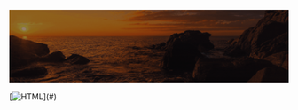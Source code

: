![Animação de Digitação](media/Cabeçalho.gif)

[![HTML](https://img.shields.io/badge/-HTML-FFFFFFE6?style=for-the-badge&logo=html5&logoColor=lightgrey&color=rgba(255,0,0,0.1)&labelColor=FF0000)](#)




















